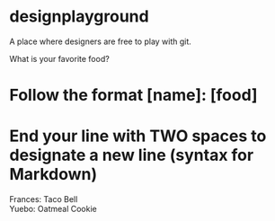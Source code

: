 # designplayground
A place where designers are free to play with git.


What is your favorite food?
# Follow the format [name]: [food]  
# End your line with TWO spaces to designate a new line (syntax for Markdown)  

Frances: Taco Bell  
Yuebo: Oatmeal Cookie  
